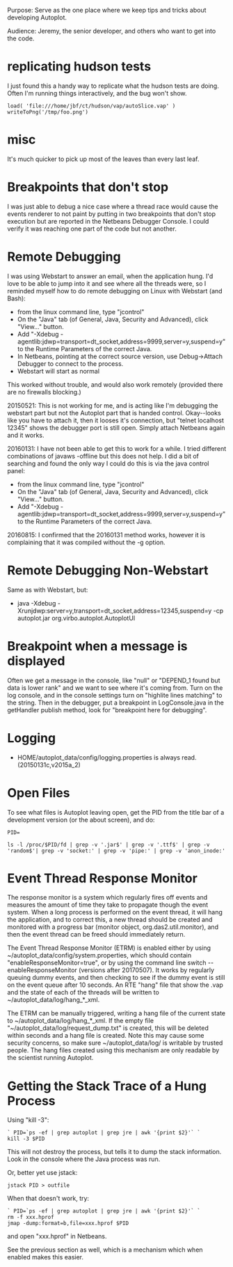 Purpose: Serve as the one place where we keep tips and tricks about
developing Autoplot.

Audience: Jeremy, the senior developer, and others who want to get into
the code.

# replicating hudson tests

I just found this a handy way to replicate what the hudson tests are
doing. Often I'm running things interactively, and the bug won't show.

```
load( 'file:///home/jbf/ct/hudson/vap/autoSlice.vap' )
writeToPng('/tmp/foo.png')
```
# misc

It's much quicker to pick up most of the leaves than every last leaf.

# Breakpoints that don't stop

I was just able to debug a nice case where a thread race would cause the
events renderer to not paint by putting in two breakpoints that don't
stop execution but are reported in the Netbeans Debugger Console. I
could verify it was reaching one part of the code but not another.

# Remote Debugging

I was using Webstart to answer an email, when the application hung. I'd
love to be able to jump into it and see where all the threads were, so I
reminded myself how to do remote debugging on Linux with Webstart (and
Bash):

  - from the linux command line, type "jcontrol"
  - On the "Java" tab (of General, Java, Security and Advanced), click
    "View..." button.
  - Add "-Xdebug
    -agentlib:jdwp=transport=dt\_socket,address=9999,server=y,suspend=y"
    to the Runtime Parameters of the correct Java.
  - In Netbeans, pointing at the correct source version, use
    Debug-\>Attach Debugger to connect to the process.
  - Webstart will start as normal

This worked without trouble, and would also work remotely (provided
there are no firewalls blocking.)

20150521: This is not working for me, and is acting like I'm debugging
the webstart part but not the Autoplot part that is handed control.
Okay--looks like you have to attach it, then it looses it's connection,
but "telnet localhost 12345" shows the debugger port is still open.
Simply attach Netbeans again and it works.

20160131: I have not been able to get this to work for a while. I tried
different combinations of javaws -offline but this does not help. I did
a bit of searching and found the only way I could do this is via the
java control panel:

  - from the linux command line, type "jcontrol"
  - On the "Java" tab (of General, Java, Security and Advanced), click
    "View..." button.
  - Add "-Xdebug
    -agentlib:jdwp=transport=dt\_socket,address=9999,server=y,suspend=y"
    to the Runtime Parameters of the correct Java.

20160815: I confirmed that the 20160131 method works, however it is
complaining that it was compiled without the -g option.

# Remote Debugging Non-Webstart

Same as with Webstart, but:

  - java -Xdebug
    -Xrunjdwp:server=y,transport=dt\_socket,address=12345,suspend=y -cp
    autoplot.jar org.virbo.autoplot.AutoplotUI

# Breakpoint when a message is displayed

Often we get a message in the console, like "null" or "DEPEND\_1 found
but data is lower rank" and we want to see where it's coming from. Turn
on the log console, and in the console settings turn on "highlite lines
matching" to the string. Then in the debugger, put a breakpoint in
LogConsole.java in the getHandler publish method, look for "breakpoint
here for debugging".

# Logging

  - HOME/autoplot\_data/config/logging.properties is always read.
    (20150131c,v2015a\_2)

# Open Files

To see what files is Autoplot leaving open, get the PID from the title
bar of a development version (or the about screen), and do:

`PID=`<pid>  
```
ls -l /proc/$PID/fd | grep -v '.jar$' | grep -v '.ttf$' | grep -v 'random$'| grep -v 'socket:' | grep -v 'pipe:' | grep -v 'anon_inode:'
```
# Event Thread Response Monitor

The response monitor is a system which regularly fires off events and
measures the amount of time they take to propagate though the event
system. When a long process is performed on the event thread, it will
hang the application, and to correct this, a new thread should be
created and monitored with a progress bar (monitor object,
org.das2.util.monitor), and then the event thread can be freed should
immediately return.

The Event Thread Response Monitor (ETRM) is enabled either by using
\~/autoplot\_data/config/system.properties, which should contain
"enableResponseMonitor=true", or by using the command line switch
--enableResponseMonitor (versions after 20170507). It works by regularly
queuing dummy events, and then checking to see if the dummy event is
still on the event queue after 10 seconds. An RTE "hang" file that show
the .vap and the state of each of the threads will be written to
\~/autoplot\_data/log/hang\_\*\_xml.

The ETRM can be manually triggered, writing a hang file of the current
state to \~/autoplot\_data/log/hang\_\*\_xml. If the empty file
"\~/autoplot\_data/log/request\_dump.txt" is created, this will be
deleted within seconds and a hang file is created. Note this may cause
some security concerns, so make sure \~/autoplot\_data/log/ is writable
by trusted people. The hang files created using this mechanism are only
readable by the scientist running Autoplot.

# Getting the Stack Trace of a Hung Process

Using "kill -3":

```
` PID=`ps -ef | grep autoplot | grep jre | awk '{print $2}'` `
kill -3 $PID   
```
This will not destroy the process, but tells it to dump the stack
information. Look in the console where the Java process was run.

Or, better yet use jstack:

```
jstack PID > outfile
```
When that doesn't work, try:

```
` PID=`ps -ef | grep autoplot | grep jre | awk '{print $2}'` `
rm -f xxx.hprof
jmap -dump:format=b,file=xxx.hprof $PID
```
and open "xxx.hprof" in Netbeans.

See the previous section as well, which is a mechanism which when
enabled makes this easier.

